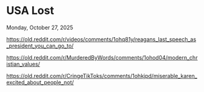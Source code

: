 # USA Lost

Monday, October 27, 2025

https://old.reddit.com/r/videos/comments/1ohq81y/reagans_last_speech_as_president_you_can_go_to/

https://old.reddit.com/r/MurderedByWords/comments/1ohod04/modern_christian_values/

https://old.reddit.com/r/CringeTikToks/comments/1ohkjpd/miserable_karen_excited_about_people_not/
